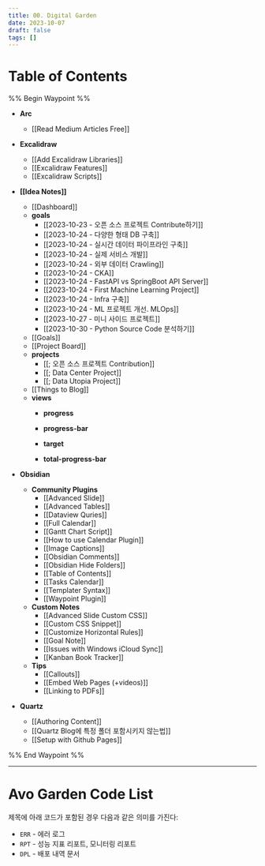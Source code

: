 ```yaml
---
title: 00. Digital Garden
date: 2023-10-07
draft: false
tags: []
---
```

# Table of Contents
%% Begin Waypoint %%
- **Arc**
	- [[Read Medium Articles Free]]
- **Excalidraw**
	- [[Add Excalidraw Libraries]]
	- [[Excalidraw Features]]
	- [[Excalidraw Scripts]]
- **[[Idea Notes]]**
	- [[Dashboard]]
	- **goals**
		- [[2023-10-23 - 오픈 소스 프로젝트 Contribute하기]]
		- [[2023-10-24 - 다양한 형태 DB 구축]]
		- [[2023-10-24 - 실시간 데이터 파이프라인 구축]]
		- [[2023-10-24 - 실제 서비스 개발]]
		- [[2023-10-24 - 외부 데이터 Crawling]]
		- [[2023-10-24 - CKA]]
		- [[2023-10-24 - FastAPI vs SpringBoot API Server]]
		- [[2023-10-24 - First Machine Learning Project]]
		- [[2023-10-24 - Infra 구축]]
		- [[2023-10-24 - ML 프로젝트 개선. MLOps]]
		- [[2023-10-27 - 미니 사이드 프로젝트]]
		- [[2023-10-30 - Python Source Code 분석하기]]
	- [[Goals]]
	- [[Project Board]]
	- **projects**
		- [[; 오픈 소스 프로젝트 Contribution]]
		- [[; Data Center Project]]
		- [[; Data Utopia Project]]
	- [[Things to Blog]]
	- **views**
		- **progress**

		- **progress-bar**

		- **target**

		- **total-progress-bar**

- **Obsidian**
	- **Community Plugins**
		- [[Advanced Slide]]
		- [[Advanced Tables]]
		- [[Dataview Quries]]
		- [[Full Calendar]]
		- [[Gantt Chart Script]]
		- [[How to use Calendar Plugin]]
		- [[Image Captions]]
		- [[Obsidian Comments]]
		- [[Obsidian Hide Folders]]
		- [[Table of Contents]]
		- [[Tasks Calendar]]
		- [[Templater Syntax]]
		- [[Waypoint Plugin]]
	- **Custom Notes**
		- [[Advanced Slide Custom CSS]]
		- [[Custom CSS Snippet]]
		- [[Customize Horizontal Rules]]
		- [[Goal Note]]
		- [[Issues with Windows iCloud Sync]]
		- [[Kanban Book Tracker]]
	- **Tips**
		- [[Callouts]]
		- [[Embed Web Pages (+videos)]]
		- [[Linking to PDFs]]
- **Quartz**
	- [[Authoring Content]]
	- [[Quartz Blog에 특정 폴더 포함시키지 않는법]]
	- [[Setup with Github Pages]]

%% End Waypoint %%

--- 

# Avo Garden Code List

제목에 아래 코드가 포함된 경우 다음과 같은 의미를 가진다:

- `ERR` - 에러 로그
- `RPT` - 성능 지표 리포트, 모니터링 리포트
- `DPL` - 배포 내역 문서